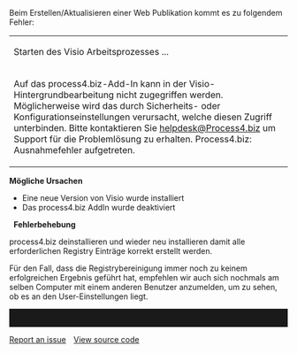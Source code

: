 

Beim Erstellen/Aktualisieren einer Web Publikation kommt es zu folgendem
Fehler:

<table>
<colgroup>
<col style="width: 100%" />
</colgroup>
<tbody>
<tr class="odd">
<td><p>Starten des Visio Arbeitsprozesses ...</p></td>
</tr>
<tr class="even">
<td><p>Auf das process4.biz-Add-In kann in der Visio-Hintergrundbearbeitung nicht zugegriffen werden. Möglicherweise wird das durch Sicherheits- oder Konfigurationseinstellungen verursacht, welche diesen Zugriff unterbinden. Bitte kontaktieren Sie <a href="mailto:helpdesk@Process4.biz">helpdesk@Process4.biz</a> um Support für die Problemlösung zu erhalten. Process4.biz: Ausnahmefehler aufgetreten.</p></td>
</tr>
</tbody>
</table>

**Mögliche Ursachen**

-   Eine neue Version von Visio wurde installiert
-   Das process4.biz AddIn wurde deaktiviert 

 
**Fehlerbehebung**

process4.biz deinstallieren und wieder neu installieren damit alle
erforderlichen Registry Einträge korrekt erstellt werden.

Für den Fall, dass die Registrybereinigung immer noch zu keinem
erfolgreichen Ergebnis geführt hat, empfehlen wir auch sich nochmals am
selben Computer mit einem anderen Benutzer anzumelden, um zu sehen, ob
es an den User-Einstellungen liegt.

<hr style="padding-top:2rem" />
<a href="https://github.com/process4/docs/issues" target="_blank" class="bgw btn btn-primary btn-lg shadow-sm">Report an issue</a>
<a href="https://github.com/process4/docs" target="_blank" class="bgw btn btn-primary btn-lg shadow-sm" style="margin-left:10px;">View source code</a>